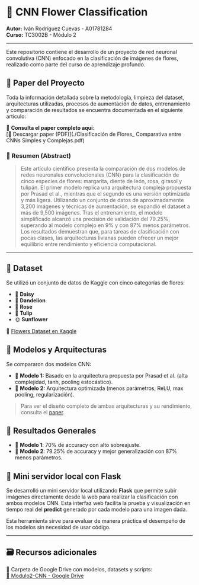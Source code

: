 # 🌸 CNN Flower Classification

**Autor:** Iván Rodríguez Cuevas - A01781284  
**Curso:** TC3002B - Módulo 2

---

Este repositorio contiene el desarrollo de un proyecto de red neuronal convolutiva (CNN) enfocado en la clasificación de imágenes de flores, realizado como parte del curso de aprendizaje profundo.

## 📄 Paper del Proyecto

Toda la información detallada sobre la metodología, limpieza del dataset, arquitecturas utilizadas, procesos de aumentación de datos, entrenamiento y comparación de resultados se encuentra documentada en el siguiente artículo:

📘 **Consulta el paper completo aquí**:  
[🔗 Descargar paper (PDF)](./Clasificación de Flores_ Comparativa entre CNNs Simples y Complejas.pdf)

### 🔬 Resumen (Abstract)

> Este artículo científico presenta la comparación de dos modelos de redes neuronales convolucionales (CNN) para la clasificación de cinco especies de flores: margarita, diente de león, rosa, girasol y tulipán. El primer modelo replica una arquitectura compleja propuesta por Prasad et al., mientras que el segundo es una versión optimizada y más ligera. Utilizando un conjunto de datos de aproximadamente 3,200 imágenes y técnicas de aumentación, se expandió el dataset a más de 9,500 imágenes. Tras el entrenamiento, el modelo simplificado alcanzó una precisión de validación del 79.25%, superando al modelo complejo en 9% y con 87% menos parámetros. Los resultados demuestran que, para tareas de clasificación con pocas clases, las arquitecturas livianas pueden ofrecer un mejor equilibrio entre rendimiento y eficiencia computacional.

---

## 📁 Dataset

Se utilizó un conjunto de datos de Kaggle con cinco categorías de flores:

- 🌼 **Daisy**  
- 🌻 **Dandelion**  
- 🌹 **Rose**  
- 🌷 **Tulip**  
- 🌞 **Sunflower**

🔗 [Flowers Dataset en Kaggle](https://www.kaggle.com/datasets/imsparsh/flowers-dataset)

## 🧠 Modelos y Arquitecturas

Se compararon dos modelos CNN:

- 📘 **Modelo 1:** Basado en la arquitectura propuesta por Prasad et al. (alta complejidad, tanh, pooling estocástico).  
- 🧩 **Modelo 2:** Arquitectura optimizada (menos parámetros, ReLU, max pooling, regularización).

> Para ver el diseño completo de ambas arquitecturas y su rendimiento, consulta el [paper](./flower_classification_paper.pdf).

## 🚀 Resultados Generales

- 🧪 **Modelo 1**: 70% de accuracy con alto sobreajuste.  
- 🧪 **Modelo 2**: 79.25% de accuracy y mejor generalización con 87% menos parámetros.

## 🔧 Mini servidor local con Flask

Se desarrolló un mini servidor local utilizando **Flask** que permite subir imágenes directamente desde la web para realizar la clasificación con ambos modelos CNN. Esta interfaz web facilita la prueba y visualización en tiempo real del **predict** generado por cada modelo para una imagen dada.

Esta herramienta sirve para evaluar de manera práctica el desempeño de los modelos sin necesidad de usar código.

---

## 🗃️ Recursos adicionales

📁 Carpeta de Google Drive con modelos, datasets y scripts:  
[🔗 Modulo2-CNN - Google Drive](https://drive.google.com/drive/folders/1nuC3y95_OiF5_yCtBkUkDkcrK6HXi0-I?usp=drive_link)

